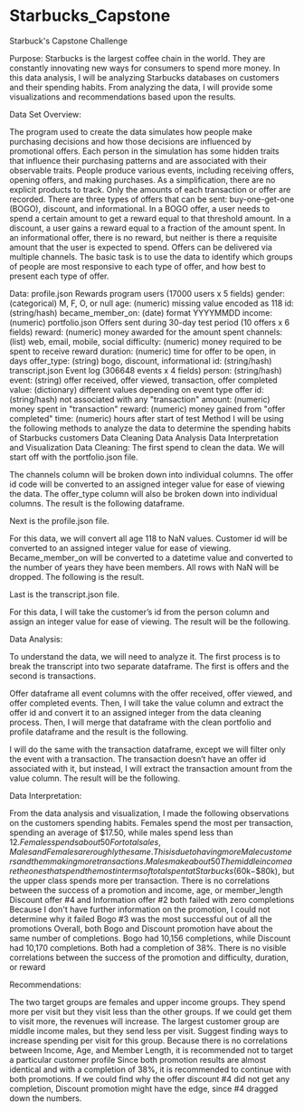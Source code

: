 # Starbucks_Capstone
Starbuck's Capstone Challenge

Purpose:
Starbucks is the largest coffee chain in the world. They are constantly innovating new ways for consumers to spend more money. In this data analysis, I will be analyzing Starbucks databases on customers and their spending habits. From analyzing the data, I will provide some visualizations and recommendations based upon the results.


Data Set Overview:

The program used to create the data simulates how people make purchasing decisions and how those decisions are influenced by promotional offers.
Each person in the simulation has some hidden traits that influence their purchasing patterns and are associated with their observable traits. People produce various events, including receiving offers, opening offers, and making purchases.
As a simplification, there are no explicit products to track. Only the amounts of each transaction or offer are recorded.
There are three types of offers that can be sent: buy-one-get-one (BOGO), discount, and informational. In a BOGO offer, a user needs to spend a certain amount to get a reward equal to that threshold amount. In a discount, a user gains a reward equal to a fraction of the amount spent. In an informational offer, there is no reward, but neither is there a requisite amount that the user is expected to spend. Offers can be delivered via multiple channels.
The basic task is to use the data to identify which groups of people are most responsive to each type of offer, and how best to present each type of offer.


Data:
profile.json
Rewards program users (17000 users x 5 fields)
gender: (categorical) M, F, O, or null
age: (numeric) missing value encoded as 118
id: (string/hash)
became_member_on: (date) format YYYYMMDD
income: (numeric)
portfolio.json
Offers sent during 30-day test period (10 offers x 6 fields)
reward: (numeric) money awarded for the amount spent
channels: (list) web, email, mobile, social
difficulty: (numeric) money required to be spent to receive reward
duration: (numeric) time for offer to be open, in days
offer_type: (string) bogo, discount, informational
id: (string/hash)
transcript.json
Event log (306648 events x 4 fields)
person: (string/hash)
event: (string) offer received, offer viewed, transaction, offer completed
value: (dictionary) different values depending on event type
offer id: (string/hash) not associated with any "transaction"
amount: (numeric) money spent in "transaction"
reward: (numeric) money gained from "offer completed"
time: (numeric) hours after start of test
Method
I will be using the following methods to analyze the data to determine the spending habits of Starbucks customers
Data Cleaning
Data Analysis
Data Interpretation and Visualization
Data Cleaning:
The first spend to clean the data. We will start off with the portfolio.json file. 

The channels column will be broken down into individual columns. The offer id code will be converted to an assigned integer value for ease of viewing the data. The offer_type column will also be broken down into individual columns. The result is the following dataframe.


Next is the profile.json file.

For this data, we will convert all age 118 to NaN values. Customer id will be converted to an assigned integer value for ease of viewing. Became_member_on will be converted to a datetime value and converted to the number of years they have been members. All rows with NaN will be dropped.  The following is the result.



Last is the transcript.json file. 


For this data, I will take the customer’s id from the person column and assign an integer value for ease of viewing. The result will be the following.


Data Analysis:

To understand the data, we will need to analyze it. The first process is to break the transcript into two separate dataframe. The first is offers and the second is transactions.

Offer dataframe all event columns with the offer received, offer viewed, and offer completed events. Then, I will take the value column and extract the offer id and convert it to an assigned integer from the data cleaning process. Then, I will merge that dataframe with the clean portfolio and profile dataframe and the result is the following. 


I will do the same with the transaction dataframe, except we will filter only the event with a transaction. The transaction doesn’t have an offer id associated with it, but instead, I will extract the transaction amount from the value column. The result will be the following. 


Data Interpretation:

From the data analysis and visualization, I made the following observations on the customers spending habits. 
Females spend the most per transaction, spending an average of $17.50, while males spend less than $12.
Females spends about 50% more than males and Others spend 25% more
For total sales, Males and Females are roughly the same. This is due to having more Male customers and them making more transactions. Males make about 50% more transactions than females.
The middle income are the ones that spend the most in terms of total spent at Starbucks ($60k−$80k), but the upper class spends more per transaction.
There is no correlations between the success of a promotion and income, age, or member_length
Discount offer #4 and Information offer #2 both failed with zero completions
Because I don't have further information on the promotion, I could not determine why it failed
Bogo #3 was the most successful out of all the promotions
Overall, both Bogo and Discount promotion have about the same number of completions. Bogo had 10,156 completions, while Discount had 10,170 completions. Both had a completion of 38%.
There is no visible correlations between the success of the promotion and difficulty, duration, or reward
 
Recommendations:

The two target groups are females and upper income groups. They spend more per visit but they visit less than the other groups. If we could get them to visit more, the revenues will increase.
The largest customer group are middle income males, but they send less per visit. Suggest finding ways to increase spending per visit for this group.
Because there is no correlations between Income, Age, and Member Length, it is recommended not to target a particular customer profile
Since both promotion results are almost identical and with a completion of 38%, it is recommended to continue with both promotions.
If we could find why the offer discount #4 did not get any completion, Discount promotion might have the edge, since #4 dragged down the numbers.
 

